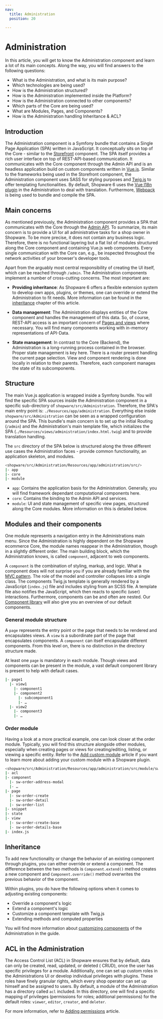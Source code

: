 ```yaml
---
nav:
  title: Administration
  position: 20

---
```


# Administration

In this article, you will get to know the Administration component and learn a lot of its main concepts. Along the way, you  will find answers to the following questions:

* What is the Administration, and what is its main purpose?
* Which technologies are being used?
* How is the Administration structured?
* How is the Administration implemented inside the Platform?
* How is the Administration connected to other components?
* Which parts of the Core are being used?
* What are Modules, Pages, and Components?
* How is the Administration handling Inheritance & ACL?

## Introduction

The Administration component is a Symfony bundle that contains a Single Page Application \(SPA\) written in JavaScript. It conceptually sits on top of the Core - similar to the [Storefront](storefront-concept) component. The SPA itself provides a rich user interface on top of REST-API-based communication. It communicates with the Core component through the Admin API and is an headless application build on custom components written in [Vue.js](https://vuejs.org/). Similar to the frameworks being used in the Storefront component, the Administration component uses SASS for styling purposes and [Twig.js](https://github.com/twigjs/twig.js/wiki) to offer templating functionalities. By default, Shopware 6 uses the [Vue I18n plugin](https://kazupon.github.io/vue-i18n/) in the Administration to deal with translation. Furthermore, [Webpack](https://webpack.js.org/) is being used to bundle and compile the SPA.

## Main concerns

As mentioned previously, the Administration component provides a SPA that communicates with the Core through the [Admin API](../../../concepts/api/admin-api). To summarize, its main concern is to provide a UI for all administrative tasks for a shop owner in Shopware. To be more precise, it does not contain any business logic. Therefore, there is no functional layering but a flat list of modules structured along the Core component and containing Vue.js web components. Every single communication with the Core can, e.g., be inspected throughout the network activities of your browser's developer tools.

Apart from the arguably most central responsibility of creating the UI itself, which can be reached through `/admin`. The Administration components implement a number of cross-cutting concerns. The most important are:

* **Providing inheritance**: As Shopware 6 offers a flexible extension system to develop own apps, plugins, or themes,  one can override or extend the Administration to fit needs. More information can be found in the [inheritance](administration-concept#inheritance) chapter of this article.

* **Data management**: The Administration displays entities of the Core component and handles the management of this data. So, of course, REST-API access is an important concern of [Pages and views](administration-concept#modules-and-their-components) where necessary. You will find many components working with in-memory representations of API-Data.

* **State management**: In contrast to the Core \(Backend\), the Administration is a long-running process contained in the browser. Proper state management is key here. There is a router present handling the current page selection. View and component rendering is done locally in relation to their parents. Therefore, each component manages the state of its subcomponents.

## Structure

The main Vue.js application is wrapped inside a Symfony bundle. You will find the specific SPA sources inside the Administration component in a specific sub-directory of `shopware/src/Administration`. Therefore, the SPA's main entry point is: `./Resources/app/administration`. Everything else inside `shopware/src/Administration` can be seen as a wrapped configuration around the SPA. This bundle's main concern is to set up the initial Routing \(`/admin`\) and the Administration's main template file, which initializes the SPA \(`./Resources/views/administration/index.html.twig`\) and to provide translation handling.

The `src` directory of the SPA below is structured along the three different use cases the Administration faces - provide common functionality, an application skeleton, and modules.

```bash
<shopware/src/Administration/Resources/app/administration/src/>
|- app
|- core
|- module
```

* `app`: Contains the application basis for the Administration. Generally, you will find framework dependant computational components here.
* `core`: Contains the binding to the Admin API and services.
* `module`: UI and state management of specific view pages, structured along the Core modules. More information on this is detailed below.

## Modules and their components

One module represents a navigation entry in the Administrations main menu. Since the Administration is highly dependent on the Shopware ecommerce Core, the module names reappear in the Administration, though in a slightly different order. The main building block, which the Administration knows, is called `component`, adjacent to web components.

A `component` is the combination of styling, markup, and logic. What a component does will not surprise you if you are already familiar with the [MVC pattern](https://en.wikipedia.org/wiki/Model%E2%80%93view%E2%80%93controller). The role of the model and controller collapses into a single class. The components Twig.js template is generally rendered by a JavaScript \(`index.js`\) file and includes styling from an SCSS file. A template file also notifies the JavaScript, which then reacts to specific \(user\) interactions. Furthermore, components can be and often are nested. Our [Component library](https://component-library.shopware.com/) will also give you an overview of our default components.

### General module structure

A `page` represents the entry point or the page that needs to be rendered and encapsulates views. A `view` is a subordinate part of the page that encapsulates components. A `component` can itself encapsulate different components. From this level on, there is no distinction in the directory structure made.

At least one `page` is mandatory in each module. Though views and components can be present in the module, a vast default component library is present to help with default cases.

```bash
|- page1
  |- view1
    |- component1
    |- component2
      |- subcomponent1
      |- …
  |- view2
    |- component3
    |- …
```

### Order module

Having a look at a more practical example, one can look closer at the order module. Typically, you will find this structure alongside other modules, especially when creating pages or views for creating/editing, listing, or viewing a specific entity. Refer to the [Add custom module](../../../guides/plugins/plugins/administration/add-custom-module) article if you want to learn more about adding your custom module with a Shopware plugin.

```bash
<shopware/src/Administration/Resources/app/administration/src/module/sw-order/>
|- acl
|- component
  |- sw-order-address-modal
  |- …
|- page
  |- sw-order-create
  |- sw-order-detail
  |- sw-order-list
|- snippet  
|- state  
|- view
  |- sw-order-create-base
  |- sw-order-details-base
|- index.js
```

## Inheritance

To add new functionality or change the behavior of an existing component through plugins, you can either override or extend a component. The difference between the two methods is `Component.extend()` method creates a new component and `Component.override()` method overwrites the previous behavior of the component.

Within plugins, you do have the following options when it comes to adjusting existing components:

* Override a component's logic
* Extend a component's logic
* Customize a component template with Twig.js
* Extending methods and computed properties

You will find more information about [customizing components](../../../guides/plugins/plugins/administration/customizing-components) of the Administration in the guide.

## ACL in the Administration

The Access Control List (ACL) in Shopware ensures that by default, data can only be created, read, updated, or deleted \( CRUD\), once the user has specific privileges for a module. Additionally, one can set up custom roles in the Administrations UI or develop individual privileges with plugins. These roles have finely granular rights, which every shop operator can set up himself and be assigned to users. By default, a module of the Administration has a directory called `acl` included. In this directory, one will find a specific mapping of privileges \(permissions for roles; additional permissions\) for the default roles: `viewer`, `editor`, `creator`, and `deleter`.

For more information, refer to [Adding permissions](../../../guides/plugins/plugins/administration/add-acl-rules) article.
